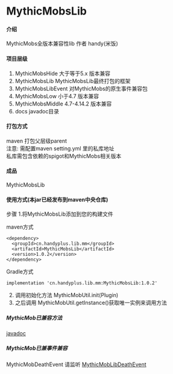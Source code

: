 # MythicMobsLib

#### 介绍
MythicMobs全版本兼容性lib 作者 handy(米饭)

#### 项目层级
1. MythicMobsHide 大于等于5.x 版本兼容
2. MythicMobsLib MythicMobsLib最终打包的框架
3. MythicMobsLibEvent 对MythicMobs的原生事件兼容包
4. MythicMobsLow 小于4.7 版本兼容
5. MythicMobsMiddle 4.7-4.14.2 版本兼容
6. docs javadoc目录

#### 打包方式
maven 打包父层级parent  
注意: 需配置maven setting.yml 里的私库地址  
私库需包含依赖的spigot和MythicMobs相关版本

#### 成品
MythicMobsLib

#### 使用方式(本jar已经发布到maven中央仓库)
步骤 1.将MythicMobsLib添加到您的构建文件

maven方式
```
<dependency>
  <groupId>cn.handyplus.lib.mm</groupId>
  <artifactId>MythicMobsLib</artifactId>
  <version>1.0.2</version>
</dependency>
```
Gradle方式
```
implementation 'cn.handyplus.lib.mm:MythicMobsLib:1.0.2'
```

2. 调用初始化方法 MythicMobUtil.init(Plugin)
3. 之后调用 MythicMobUtil.getInstance()获取唯一实例来调用方法

##### MythicMob已兼容方法
[javadoc](https://server-ct.gitee.io/mythicmobsparent/com/handy/lib/mm/MythicMobUtil.html)

##### MythicMob已兼事件兼容
MythicMobDeathEvent 请监听 [MythicMobLibDeathEvent](https://server-ct.gitee.io/mythicmobsparent/com/handy/lib/mm/event/MythicMobLibDeathEvent.html)